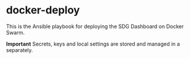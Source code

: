 # docker-deploy

This is the Ansible playbook for deploying the SDG Dashboard on Docker Swarm.

**Important** Secrets, keys and local settings are stored and managed in a separately.

